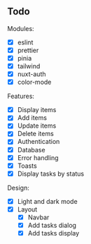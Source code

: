 ## Todo

Modules:

- [x] eslint
- [x] prettier
- [x] pinia
- [x] tailwind
- [x] nuxt-auth
- [x] color-mode

Features:

- [x] Display items
- [x] Add items
- [x] Update items
- [x] Delete items
- [x] Authentication
- [x] Database
- [x] Error handling
- [x] Toasts
- [x] Display tasks by status

Design:

- [x] Light and dark mode
- [x] Layout
  - [x] Navbar
  - [x] Add tasks dialog
  - [x] Add tasks display
